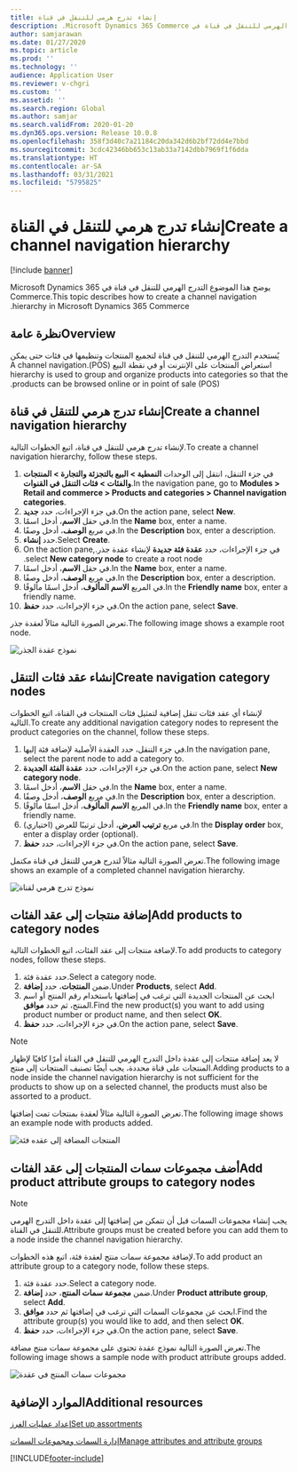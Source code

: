 ```yaml
---
title: إنشاء تدرج هرمي للتنقل في قناة
description: يوضح هذا الموضوع ‏‫التدرج الهرمي للتنقل في قناة في Microsoft Dynamics 365 Commerce.
author: samjarawan
ms.date: 01/27/2020
ms.topic: article
ms.prod: ''
ms.technology: ''
audience: Application User
ms.reviewer: v-chgri
ms.custom: ''
ms.assetid: ''
ms.search.region: Global
ms.author: samjar
ms.search.validFrom: 2020-01-20
ms.dyn365.ops.version: Release 10.0.8
ms.openlocfilehash: 358f3d40c7a21184c20da342d6b2bf72dd4e7bbd
ms.sourcegitcommit: 3cdc42346bb653c13ab33a7142dbb7969f1f6dda
ms.translationtype: HT
ms.contentlocale: ar-SA
ms.lasthandoff: 03/31/2021
ms.locfileid: "5795825"
---
```

# <a name="create-a-channel-navigation-hierarchy"></a><span data-ttu-id="2e38e-103">إنشاء تدرج هرمي للتنقل في القناة</span><span class="sxs-lookup"><span data-stu-id="2e38e-103">Create a channel navigation hierarchy</span></span>


[!include [banner](includes/banner.md)]

<span data-ttu-id="2e38e-104">يوضح هذا الموضوع ‏‫التدرج الهرمي للتنقل في قناة في Microsoft Dynamics 365 Commerce.</span><span class="sxs-lookup"><span data-stu-id="2e38e-104">This topic describes how to create a channel navigation hierarchy in Microsoft Dynamics 365 Commerce.</span></span>

## <a name="overview"></a><span data-ttu-id="2e38e-105">نظرة عامة</span><span class="sxs-lookup"><span data-stu-id="2e38e-105">Overview</span></span>

<span data-ttu-id="2e38e-106">يُستخدم ‏‫التدرج الهرمي للتنقل في قناة لتجميع المنتجات وتنظيمها في فئات حتى يمكن استعراض المنتجات على الإنترنت أو في نقطة البيع (POS).</span><span class="sxs-lookup"><span data-stu-id="2e38e-106">A channel navigation hierarchy is used to group and organize products into categories so that the products can be browsed online or in point of sale (POS).</span></span>

## <a name="create-a-channel-navigation-hierarchy"></a><span data-ttu-id="2e38e-107">إنشاء تدرج هرمي للتنقل في قناة</span><span class="sxs-lookup"><span data-stu-id="2e38e-107">Create a channel navigation hierarchy</span></span>

<span data-ttu-id="2e38e-108">لإنشاء تدرج هرمي للتنقل في قناة، اتبع الخطوات التالية.</span><span class="sxs-lookup"><span data-stu-id="2e38e-108">To create a channel navigation hierarchy, follow these steps.</span></span>

1. <span data-ttu-id="2e38e-109">في جزء التنقل، انتقل إلى الوحدات **النمطية \> البيع بالتجزئة والتجارة \> المنتجات والفئات \> فئات التنقل في القنوات**.</span><span class="sxs-lookup"><span data-stu-id="2e38e-109">In the navigation pane, go to **Modules \> Retail and commerce \> Products and categories \> Channel navigation categories**.</span></span>
1. <span data-ttu-id="2e38e-110">في جزء الإجراءات، حدد **جديد**.</span><span class="sxs-lookup"><span data-stu-id="2e38e-110">On the action pane, select **New**.</span></span>
1. <span data-ttu-id="2e38e-111">في حقل **الاسم**، أدخل اسمًا.</span><span class="sxs-lookup"><span data-stu-id="2e38e-111">In the **Name** box, enter a name.</span></span>
1. <span data-ttu-id="2e38e-112">في مربع **الوصف**، أدخل وصفًا.</span><span class="sxs-lookup"><span data-stu-id="2e38e-112">In the **Description** box, enter a description.</span></span>
1. <span data-ttu-id="2e38e-113">حدد **إنشاء**.</span><span class="sxs-lookup"><span data-stu-id="2e38e-113">Select **Create**.</span></span>
1. <span data-ttu-id="2e38e-114">في جزء الإجراءات، حدد **عقدة فئة جديدة‬‏‫** لإنشاء عقدة جذر.</span><span class="sxs-lookup"><span data-stu-id="2e38e-114">On the action pane, select **New category node** to create a root node.</span></span>
1. <span data-ttu-id="2e38e-115">في حقل **الاسم**، أدخل اسمًا.</span><span class="sxs-lookup"><span data-stu-id="2e38e-115">In the **Name** box, enter a name.</span></span>
1. <span data-ttu-id="2e38e-116">في مربع **الوصف**، أدخل وصفًا.</span><span class="sxs-lookup"><span data-stu-id="2e38e-116">In the **Description** box, enter a description.</span></span>
1. <span data-ttu-id="2e38e-117">في المربع **الاسم المألوف**، أدخل اسمًا مألوفًا.</span><span class="sxs-lookup"><span data-stu-id="2e38e-117">In the **Friendly name** box, enter a friendly name.</span></span>
1. <span data-ttu-id="2e38e-118">في جزء الإجراءات، حدد **حفظ**.</span><span class="sxs-lookup"><span data-stu-id="2e38e-118">On the action pane, select **Save**.</span></span>

<span data-ttu-id="2e38e-119">تعرض الصورة التالية مثالاً لعقدة جذر.</span><span class="sxs-lookup"><span data-stu-id="2e38e-119">The following image shows a example root node.</span></span>

![نموذج عقدة الجذر](media/create-channel-hierarchy-1.png)

## <a name="create-navigation-category-nodes"></a><span data-ttu-id="2e38e-121">إنشاء عقد فئات التنقل</span><span class="sxs-lookup"><span data-stu-id="2e38e-121">Create navigation category nodes</span></span>

<span data-ttu-id="2e38e-122">لإنشاء أي عقد فئات تنقل إضافية لتمثيل فئات المنتجات في القناة، اتبع الخطوات التالية.</span><span class="sxs-lookup"><span data-stu-id="2e38e-122">To create any additional navigation category nodes to represent the product categories on the channel, follow these steps.</span></span>

1. <span data-ttu-id="2e38e-123">في جزء التنقل، حدد العقدة الأصلية لإضافة فئة إليها.</span><span class="sxs-lookup"><span data-stu-id="2e38e-123">In the navigation pane, select the parent node to add a category to.</span></span>
1. <span data-ttu-id="2e38e-124">في جزء الإجراءات، حدد **عقدة الفئة الجديدة‬**.</span><span class="sxs-lookup"><span data-stu-id="2e38e-124">On the action pane, select **New category node**.</span></span>
1. <span data-ttu-id="2e38e-125">في حقل **الاسم**، أدخل اسمًا.</span><span class="sxs-lookup"><span data-stu-id="2e38e-125">In the **Name** box, enter a name.</span></span>
1. <span data-ttu-id="2e38e-126">في مربع **الوصف**، أدخل وصفًا.</span><span class="sxs-lookup"><span data-stu-id="2e38e-126">In the **Description** box, enter a description.</span></span>
1. <span data-ttu-id="2e38e-127">في المربع **الاسم المألوف**، أدخل اسمًا مألوفًا.</span><span class="sxs-lookup"><span data-stu-id="2e38e-127">In the **Friendly name** box, enter a friendly name.</span></span>
1. <span data-ttu-id="2e38e-128">في مربع **ترتيب العرض**، أدخل ترتيبًا للعرض (اختياري).</span><span class="sxs-lookup"><span data-stu-id="2e38e-128">In the **Display order** box, enter a display order (optional).</span></span>
1. <span data-ttu-id="2e38e-129">في جزء الإجراءات، حدد **حفظ**.</span><span class="sxs-lookup"><span data-stu-id="2e38e-129">On the action pane, select **Save**.</span></span>

<span data-ttu-id="2e38e-130">تعرض الصورة التالية مثالاً لتدرج هرمي للتنقل في قناة مكتمل.</span><span class="sxs-lookup"><span data-stu-id="2e38e-130">The following image shows an example of a completed channel navigation hierarchy.</span></span>

![نموذج تدرج هرمي لقناة](media/create-channel-hierarchy-2.png)

## <a name="add-products-to-category-nodes"></a><span data-ttu-id="2e38e-132">إضافة منتجات إلى عقد الفئات</span><span class="sxs-lookup"><span data-stu-id="2e38e-132">Add products to category nodes</span></span>

<span data-ttu-id="2e38e-133">لإضافة منتجات إلى عقد الفئات، اتبع الخطوات التالية.</span><span class="sxs-lookup"><span data-stu-id="2e38e-133">To add products to category nodes, follow these steps.</span></span>

1. <span data-ttu-id="2e38e-134">حدد عقدة فئة.</span><span class="sxs-lookup"><span data-stu-id="2e38e-134">Select a category node.</span></span>
1. <span data-ttu-id="2e38e-135">ضمن **المنتجات**، حدد **إضافة**.</span><span class="sxs-lookup"><span data-stu-id="2e38e-135">Under **Products**, select **Add**.</span></span>
1. <span data-ttu-id="2e38e-136">ابحث عن المنتجات الجديدة التي ترغب في إضافتها باستخدام رقم المنتج أو اسم المنتج، ثم حدد **موافق**.</span><span class="sxs-lookup"><span data-stu-id="2e38e-136">Find the new product(s) you want to add using product number or product name, and then select **OK**.</span></span>
1. <span data-ttu-id="2e38e-137">في جزء الإجراءات، حدد **حفظ**.</span><span class="sxs-lookup"><span data-stu-id="2e38e-137">On the action pane, select **Save**.</span></span>

> [!NOTE]
> <span data-ttu-id="2e38e-138">لا يعد إضافة منتجات إلى عقدة داخل التدرج الهرمي للتنقل في القناة أمرًا كافيًا لإظهار المنتجات على قناة محددة، يجب أيضًا تصنيف المنتجات إلى منتج.</span><span class="sxs-lookup"><span data-stu-id="2e38e-138">Adding products to a node inside the channel navigation hierarchy is not sufficient for the products to show up on a selected channel, the products must also be assorted to a product.</span></span>

<span data-ttu-id="2e38e-139">تعرض الصورة التالية مثالاً لعقدة بمنتجات تمت إضافتها.</span><span class="sxs-lookup"><span data-stu-id="2e38e-139">The following image shows an example node with products added.</span></span>

![المنتجات المضافة إلى عقده فئة](media/create-channel-hierarchy-3.png)

## <a name="add-product-attribute-groups-to-category-nodes"></a><span data-ttu-id="2e38e-141">أضف مجموعات سمات المنتجات إلى عقد الفئات</span><span class="sxs-lookup"><span data-stu-id="2e38e-141">Add product attribute groups to category nodes</span></span>

> [!NOTE]
> <span data-ttu-id="2e38e-142">يجب إنشاء مجموعات السمات قبل أن تتمكن من إضافتها إلى عقدة داخل التدرج الهرمي للتنقل في القناة.</span><span class="sxs-lookup"><span data-stu-id="2e38e-142">Attribute groups must be created before you can add them to a node inside the channel navigation hierarchy.</span></span>

<span data-ttu-id="2e38e-143">لإضافة مجموعة سمات منتج لعقدة فئة، اتبع هذه الخطوات.</span><span class="sxs-lookup"><span data-stu-id="2e38e-143">To add product an attribute group to a category node, follow these steps.</span></span>

1. <span data-ttu-id="2e38e-144">حدد عقدة فئة.</span><span class="sxs-lookup"><span data-stu-id="2e38e-144">Select a category node.</span></span>
1. <span data-ttu-id="2e38e-145">ضمن **مجموعة سمات المنتج**، حدد **إضافة**.</span><span class="sxs-lookup"><span data-stu-id="2e38e-145">Under **Product attribute group**, select **Add**.</span></span>
1. <span data-ttu-id="2e38e-146">ابحث عن مجموعات السمات التي ترغب في إضافتها ثم حدد **موافق**.</span><span class="sxs-lookup"><span data-stu-id="2e38e-146">Find the attribute group(s) you would like to add, and then select **OK**.</span></span>
1. <span data-ttu-id="2e38e-147">في جزء الإجراءات، حدد **حفظ**.</span><span class="sxs-lookup"><span data-stu-id="2e38e-147">On the action pane, select **Save**.</span></span>

<span data-ttu-id="2e38e-148">تعرض الصورة التالية نموذج عقدة تحتوي على مجموعة سمات منتج مضافة.</span><span class="sxs-lookup"><span data-stu-id="2e38e-148">The following image shows a sample node with product attribute groups added.</span></span>

![مجموعات سمات المنتج في عقدة](media/create-channel-hierarchy-4.png)

## <a name="additional-resources"></a><span data-ttu-id="2e38e-150">الموارد الإضافية</span><span class="sxs-lookup"><span data-stu-id="2e38e-150">Additional resources</span></span>

[<span data-ttu-id="2e38e-151">إعداد عمليات الفرز</span><span class="sxs-lookup"><span data-stu-id="2e38e-151">Set up assortments</span></span>](set-up-assortments.md)

[<span data-ttu-id="2e38e-152">إدارة السمات ومجموعات السمات</span><span class="sxs-lookup"><span data-stu-id="2e38e-152">Manage attributes and attribute groups</span></span>](attribute-attributegroups-lifecycle.md)


[!INCLUDE[footer-include](../includes/footer-banner.md)]